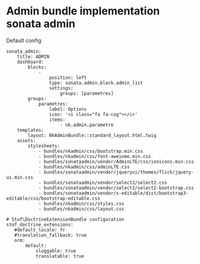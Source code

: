 Admin bundle implementation sonata admin
========================

Default config

    sonata_admin:
        title: ADMIN
        dashboard:
            blocks:
                -
                    position: left
                    type: sonata.admin.block.admin_list
                    settings:
                        groups: [parametres]
            groups:
                parametres:
                    label: Options
                    icon: '<i class="fa fa-cog"></i>'
                    items:
                        - nk.admin.parametre
        templates:
            layout: NkAdminBundle::standard_layout.html.twig
        assets:
            stylesheets:
                - bundles/nkadmin/css/bootstrap.min.css
                - bundles/nkadmin/css/font-awesome.min.css
                - bundles/sonataadmin/vendor/AdminLTE/css/ionicons.min.css
                - bundles/nkadmin/css/adminLTE.css
                - bundles/sonataadmin/vendor/jqueryui/themes/flick/jquery-ui.min.css
                - bundles/sonataadmin/vendor/select2/select2.css
                - bundles/sonataadmin/vendor/select2/select2-bootstrap.css
                - bundles/sonataadmin/vendor/x-editable/dist/bootstrap3-editable/css/bootstrap-editable.css
                - bundles/nkadmin/css/styles.css
                - bundles/nkadmin/css/layout.css
    
    # Stof\DoctrineExtensionBundle configuration
    stof_doctrine_extensions:
       #default_locale: fr
       #translation_fallback: true
       orm:
           default:
               sluggable: true
               translatable: true
